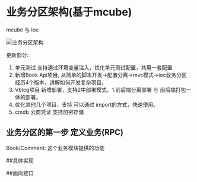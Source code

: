 # 业务分区架构(基于mcube)

mcube 与 Ioc

![业务分区架构](F:\GoProject\book\v4\image.png)

更新部分:
1. 单元测试 支持通过环境变量注入，优化单元测试配置，共用一套配置
2. 新增Book Api项目, 从简单的脚本开发->配置分离->mvc模式->ioc业务分区 经历4个版本，讲解如何开发复杂项目。
3. Vblog项目 新增部署，支持2中部署模式，1.前后端分离部署 与 前后端打包一体的部署。
4. 优化其他几个项目，支持 可以通过 import的方式，快速使用。
5. cmdb 云商凭证 支持加密存储


## 业务分区的第一步 定义业务(RPC)

Book/Comment:  这个业务模块提供的功能

##具体实现

##面向接口


